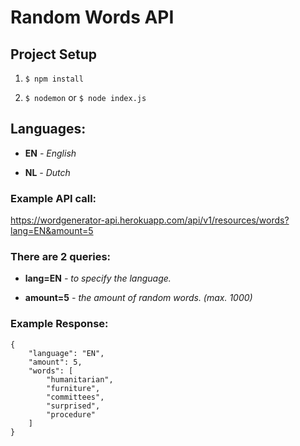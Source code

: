 # Random Words API
## Project Setup
1. `$ npm install`

2. `$ nodemon` or `$ node index.js`

## Languages:
- **EN** *- English*

- **NL** *- Dutch*

### Example API call:

https://wordgenerator-api.herokuapp.com/api/v1/resources/words?lang=EN&amount=5

### There are 2 queries:

- **lang=EN** *- to specify the language.*

- **amount=5** *- the amount of random words. (max. 1000)*

### Example Response:
```
{
    "language": "EN",
    "amount": 5,
    "words": [
        "humanitarian",
        "furniture",
        "committees",
        "surprised",
        "procedure"
    ]
}
```
